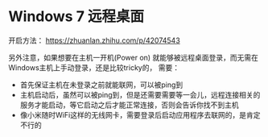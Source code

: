 # Windows 7 远程桌面

开启方法： https://zhuanlan.zhihu.com/p/42074543

另外注意，如果想要在主机一开机(Power on) 就能够被远程桌面登录，而无需在Windows主机上手动登录，还是比较tricky的，
需要：
- 首先保证主机在未登录之前就能联网，可以被ping到
- 主机启动后，虽然可以被ping到，但是还需要需要等一会儿，远程连接相关的服务才能启动，等它启动之后才能正常连接，否则会告诉你找不到主机
- 像小米随时WiFi这样的无线网卡，需要登录后启动应用程序去联网的，是肯定不行的
